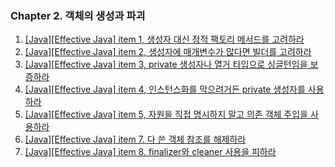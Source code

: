 ### Chapter 2. 객체의 생성과 파괴

1. [\[Java\]\[Effective Java\] item 1, 생성자 대신 정적 팩토리 메서드를 고려하라](https://yonghwankim-dev.tistory.com/372)
2. [\[Java\]\[Effective Java\] item 2, 생성자에 매개변수가 많다면 빌더를 고려하라](https://yonghwankim-dev.tistory.com/373)
3. [\[Java\]\[Effective Java\] item 3, private 생성자나 열거 타입으로 싱글턴임을 보증하라](https://yonghwankim-dev.tistory.com/375)
4. [\[Java\]\[Effective Java\] item 4, 인스턴스화를 막으려거든 private 생성자를 사용하라](https://yonghwankim-dev.tistory.com/379)
5. [\[Java\]\[Effective Java\] item 5, 자원을 직접 명시하지 말고 의존 객체 주입을 사용하라](https://yonghwankim-dev.tistory.com/380)
6. [\[Java\]\[Effective Java\] item 7. 다 쓴 객체 참조를 해제하라](https://yonghwankim-dev.tistory.com/385)
7. [\[Java\]\[Effective Java\] item 8. finalizer와 cleaner 사용을 피하라](https://yonghwankim-dev.tistory.com/419)

